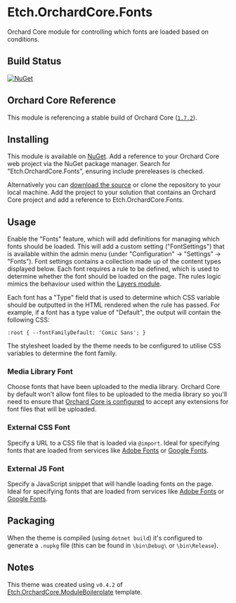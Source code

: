 # Etch.OrchardCore.Fonts

Orchard Core module for controlling which fonts are loaded based on conditions.

## Build Status

[![NuGet](https://img.shields.io/nuget/v/Etch.OrchardCore.Fonts.svg)](https://www.nuget.org/packages/Etch.OrchardCore.Fonts)

## Orchard Core Reference

This module is referencing a stable build of Orchard Core ([`1.7.2`](https://www.nuget.org/packages/OrchardCore.Module.Targets/1.6.0)).

## Installing

This module is available on [NuGet](https://www.nuget.org/packages/Etch.OrchardCore.Fonts). Add a reference to your Orchard Core web project via the NuGet package manager. Search for "Etch.OrchardCore.Fonts", ensuring include prereleases is checked.

Alternatively you can [download the source](https://github.com/etchuk/Etch.OrchardCore.Fonts/archive/master.zip) or clone the repository to your local machine. Add the project to your solution that contains an Orchard Core project and add a reference to Etch.OrchardCore.Fonts.

## Usage

Enable the "Fonts" feature, which will add definitions for managing which fonts should be loaded. This will add a custom setting ("FontSettings") that is available within the admin menu (under "Configuration" -> "Settings" -> "Fonts"). Font settings contains a collection made up of the content types displayed below. Each font requires a rule to be defined, which is used to determine whether the font should be loaded on the page. The rules logic mimics the behaviour used within the [Layers module](https://docs.orchardcore.net/en/dev/docs/reference/modules/Layers/).

Each font has a "Type" field that is used to determine which CSS variable should be outputted in the HTML rendered when the rule has passed. For example, if a font has a type value of "Default", the output will contain the following CSS:

```
:root { --fontFamilyDefault: 'Comic Sans'; }
```

The stylesheet loaded by the theme needs to be configured to utilise CSS variables to determine the font family.

### Media Library Font

Choose fonts that have been uploaded to the media library. Orchard Core by default won't allow font files to be uploaded to the media library so you'll need to ensure that [Orchard Core is configured](https://docs.orchardcore.net/en/dev/docs/reference/modules/Media/#configuration) to accept any extensions for font files that will be uploaded.

### External CSS Font

Specify a URL to a CSS file that is loaded via `@import`. Ideal for specifying fonts that are loaded from services like [Adobe Fonts](https://fonts.adobe.com/) or [Google Fonts](https://fonts.google.com/).

### External JS Font

Specify a JavaScript snippet that will handle loading fonts on the page. Ideal for specifying fonts that are loaded from services like [Adobe Fonts](https://fonts.adobe.com/) or [Google Fonts](https://fonts.google.com/).

## Packaging

When the theme is compiled (using `dotnet build`) it's configured to generate a `.nupkg` file (this can be found in `\bin\Debug\` or `\bin\Release`).

## Notes

This theme was created using `v0.4.2` of [Etch.OrchardCore.ModuleBoilerplate](https://github.com/EtchUK/Etch.OrchardCore.ModuleBoilerplate) template.
